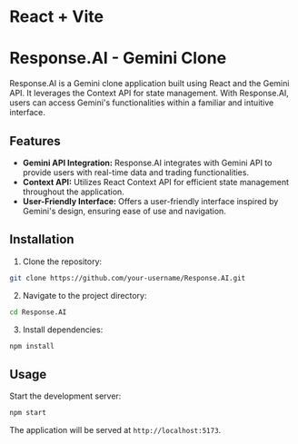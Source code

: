 # React + Vite
# Response.AI - Gemini Clone

Response.AI is a Gemini clone application built using React and the Gemini API. It leverages the Context API for state management. With Response.AI, users can access Gemini's functionalities within a familiar and intuitive interface.

## Features

- **Gemini API Integration:** Response.AI integrates with Gemini API to provide users with real-time data and trading functionalities.
- **Context API:** Utilizes React Context API for efficient state management throughout the application.
- **User-Friendly Interface:** Offers a user-friendly interface inspired by Gemini's design, ensuring ease of use and navigation.

## Installation

1. Clone the repository:

```bash
git clone https://github.com/your-username/Response.AI.git
```

2. Navigate to the project directory:

```bash
cd Response.AI
```

3. Install dependencies:

```bash
npm install
```

## Usage

Start the development server:

```bash
npm start
```

The application will be served at `http://localhost:5173`.

